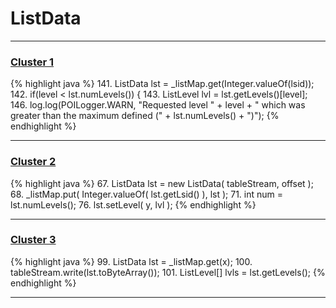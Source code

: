 # ListData

***

### [Cluster 1](./1)
{% highlight java %}
141.   ListData lst = _listMap.get(Integer.valueOf(lsid));
142.   if(level < lst.numLevels()) {
143.     ListLevel lvl = lst.getLevels()[level];
146. log.log(POILogger.WARN, "Requested level " + level + " which was greater than the maximum defined (" + lst.numLevels() + ")");
{% endhighlight %}

***

### [Cluster 2](./2)
{% highlight java %}
67. ListData lst = new ListData( tableStream, offset );
68. _listMap.put( Integer.valueOf( lst.getLsid() ), lst );
71. int num = lst.numLevels();
76.     lst.setLevel( y, lvl );
{% endhighlight %}

***

### [Cluster 3](./3)
{% highlight java %}
99. ListData lst = _listMap.get(x);
100. tableStream.write(lst.toByteArray());
101. ListLevel[] lvls = lst.getLevels();
{% endhighlight %}

***

